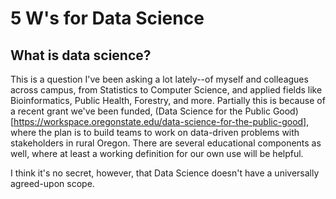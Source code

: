 # 5 W's for Data Science

## What is data science?

This is a question I've been asking a lot lately--of myself and colleagues across campus, from Statistics to Computer
Science, and applied fields like Bioinformatics, Public Health, Forestry, and more. Partially this is because of a recent 
grant we've been funded, 
(Data Science for the Public Good)[https://workspace.oregonstate.edu/data-science-for-the-public-good],
where the plan is to build teams to work on data-driven problems with stakeholders in rural Oregon. There are several
educational components as well, where at least a working definition for our own use will be helpful.

I think it's no secret, however, that Data Science doesn't have a universally agreed-upon scope. 
